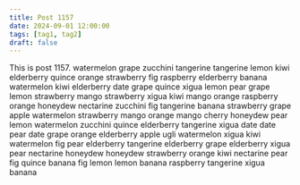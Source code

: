 ```yaml
---
title: Post 1157
date: 2024-09-01 12:00:00
tags: [tag1, tag2]
draft: false
---
```

This is post 1157.
watermelon
grape
zucchini
tangerine
tangerine
lemon
kiwi
elderberry
quince
orange
strawberry
fig
raspberry
elderberry
banana
watermelon
kiwi
elderberry
date
grape
quince
xigua
lemon
pear
grape
lemon
strawberry
mango
strawberry
xigua
kiwi
mango
orange
raspberry
orange
honeydew
nectarine
zucchini
fig
tangerine
banana
strawberry
grape
apple
watermelon
strawberry
mango
orange
mango
cherry
honeydew
pear
lemon
watermelon
zucchini
quince
elderberry
tangerine
xigua
date
date
pear
date
grape
orange
elderberry
apple
ugli
watermelon
xigua
kiwi
watermelon
fig
pear
elderberry
tangerine
elderberry
grape
elderberry
xigua
pear
nectarine
honeydew
honeydew
strawberry
orange
kiwi
nectarine
pear
fig
quince
banana
fig
lemon
lemon
banana
raspberry
tangerine
xigua
banana
